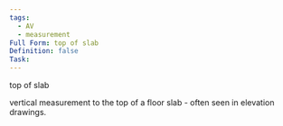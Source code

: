 ```yaml
---
tags:
  - AV
  - measurement
Full Form: top of slab
Definition: false
Task:
---
```

top of slab

vertical measurement to the top of a floor slab - often seen in elevation drawings. 